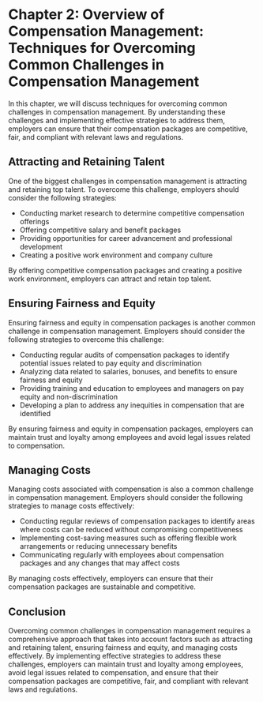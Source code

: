Chapter 2: Overview of Compensation Management: Techniques for Overcoming Common Challenges in Compensation Management
======================================================================================================================

In this chapter, we will discuss techniques for overcoming common challenges in compensation management. By understanding these challenges and implementing effective strategies to address them, employers can ensure that their compensation packages are competitive, fair, and compliant with relevant laws and regulations.

Attracting and Retaining Talent
-------------------------------

One of the biggest challenges in compensation management is attracting and retaining top talent. To overcome this challenge, employers should consider the following strategies:

* Conducting market research to determine competitive compensation offerings
* Offering competitive salary and benefit packages
* Providing opportunities for career advancement and professional development
* Creating a positive work environment and company culture

By offering competitive compensation packages and creating a positive work environment, employers can attract and retain top talent.

Ensuring Fairness and Equity
----------------------------

Ensuring fairness and equity in compensation packages is another common challenge in compensation management. Employers should consider the following strategies to overcome this challenge:

* Conducting regular audits of compensation packages to identify potential issues related to pay equity and discrimination
* Analyzing data related to salaries, bonuses, and benefits to ensure fairness and equity
* Providing training and education to employees and managers on pay equity and non-discrimination
* Developing a plan to address any inequities in compensation that are identified

By ensuring fairness and equity in compensation packages, employers can maintain trust and loyalty among employees and avoid legal issues related to compensation.

Managing Costs
--------------

Managing costs associated with compensation is also a common challenge in compensation management. Employers should consider the following strategies to manage costs effectively:

* Conducting regular reviews of compensation packages to identify areas where costs can be reduced without compromising competitiveness
* Implementing cost-saving measures such as offering flexible work arrangements or reducing unnecessary benefits
* Communicating regularly with employees about compensation packages and any changes that may affect costs

By managing costs effectively, employers can ensure that their compensation packages are sustainable and competitive.

Conclusion
----------

Overcoming common challenges in compensation management requires a comprehensive approach that takes into account factors such as attracting and retaining talent, ensuring fairness and equity, and managing costs effectively. By implementing effective strategies to address these challenges, employers can maintain trust and loyalty among employees, avoid legal issues related to compensation, and ensure that their compensation packages are competitive, fair, and compliant with relevant laws and regulations.
